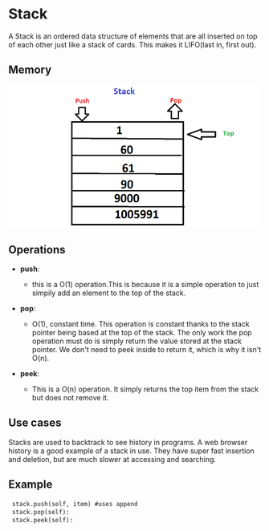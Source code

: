 <h1>Stack</h1>
<p1>A Stack is an ordered data structure of elements that are all inserted on top of each other just like a stack of cards. This makes it LIFO(last in, first out).  </p1>
<h2>Memory</h2>
<img src="stack_image.png">
<h2>Operations</h2>

* **push**:
  * this is a O(1) operation.This is because it is a simple operation to just simpily add an element to the top of the stack.

* **pop**: 
  * O(1), constant time. This operation is constant thanks to the stack pointer being based at the top of the stack. The only work the pop operation must do is simply return the value stored at the stack pointer. We don't need to peek inside to return it, which is why it isn't O(n).

* **peek**: 
  * This is a O(n) operation. It simply returns the top item from the stack but does not remove it.
<h2>Use cases</h2>
<p1> Stacks are used to backtrack to see history in programs. A web browser history is a good example of a stack in use. They have super fast insertion and deletion, but are much slower at accessing and searching.
<h2>Example</h2>
  <p1>
   
     stack.push(self, item) #uses append
     stack.pop(self):
     stack.peek(self):


</p1>
